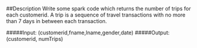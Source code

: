 
##Description
Write some spark code which returns the number of trips for each customerid.
A trip is a sequence of travel transactions with no more than 7 days in between
each transaction.

#####Input: (customerid,fname,lname,gender,date)
#####Output: (customerid, numTrips)